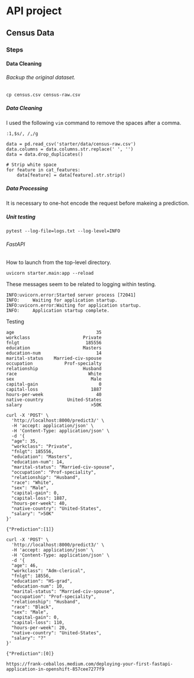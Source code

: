 # API project

## Census Data

### Steps

#### Data Cleaning

###### Backup the original dataset.
```
cp census.csv census-raw.csv
```

##### Data Cleaning
I used the following `vim` command to remove the spaces after a comma.
```
:1,$s/, /,/g
```
```
data = pd.read_csv('starter/data/census-raw.csv')
data.columns = data.columns.str.replace(' ', '')
data = data.drop_duplicates()

# Strip white space
for feature in cat_features:
    data[feature] = data[feature].str.strip()
```

##### Data Processing

It is necessary to one-hot encode the request before makeing a prediction. 

##### Unit testing
```
pytest --log-file=logs.txt --log-level=INFO
```

###### FastAPI

How to launch from the top-level directory.
```
uvicorn starter.main:app --reload
```

These messages seem to be related to logging within testing.
```
INFO:uvicorn.error:Started server process [72041]
INFO:     Waiting for application startup.
INFO:uvicorn.error:Waiting for application startup.
INFO:     Application startup complete.
```

Testing
```
age                               35
workclass                    Private
fnlgt                         185556
education                    Masters
education-num                     14
marital-status    Married-civ-spouse
occupation            Prof-specialty
relationship                 Husband
race                           White
sex                             Male
capital-gain                       0
capital-loss                    1887
hours-per-week                    40
native-country         United-States
salary                          >50K

curl -X 'POST' \
  'http://localhost:8000/predict3/' \
  -H 'accept: application/json' \
  -H 'Content-Type: application/json' \
  -d '{
  "age": 35,
  "workclass": "Private",
  "fnlgt": 185556,
  "education": "Masters",
  "education-num": 14,
  "marital-status": "Married-civ-spouse",
  "occupation": "Prof-speciality",
  "relationship": "Husband",
  "race": "White",
  "sex": "Male",
  "capital-gain": 0,
  "capital-loss": 1887,
  "hours-per-week": 40,
  "native-country": "United-States",
  "salary": ">50K"
}'
```
```
{"Prediction":[1]}
```
```
curl -X 'POST' \
  'http://localhost:8000/predict3/' \
  -H 'accept: application/json' \
  -H 'Content-Type: application/json' \
  -d '{
  "age": 46,
  "workclass": "Adm-clerical",
  "fnlgt": 18556,
  "education": "HS-grad",
  "education-num": 10,
  "marital-status": "Married-civ-spouse",
  "occupation": "Prof-speciality",
  "relationship": "Husband",
  "race": "Black",
  "sex": "Male",
  "capital-gain": 0,
  "capital-loss": 110,
  "hours-per-week": 20,
  "native-country": "United-States",
  "salary": "?"
}'
```
```
{"Prediction":[0]}
```
```
https://frank-ceballos.medium.com/deploying-your-first-fastapi-application-in-openshift-857cee7277f9
```
